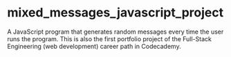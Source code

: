 # mixed_messages_javascript_project
A JavaScript program that generates random messages every time the user runs the program. This is also the first portfolio project of the Full-Stack Engineering (web development) career path in Codecademy.
